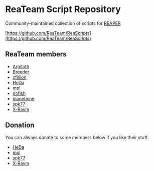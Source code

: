 # ReaTeam Script Repository

Community-maintained collection of scripts for [REAPER](http://reaper.fm/)

[https://github.com/ReaTeam/ReaScripts](https://github.com/ReaTeam/ReaScripts)

## ReaTeam members

- [Argitoth](http://forum.cockos.com/member.php?u=7973)
- [Breeder](http://forum.cockos.com/member.php?u=27094)
- [cfillion](http://forum.cockos.com/member.php?u=98780)
- [HeDa](http://forum.cockos.com/member.php?u=47822)
- [mpl](http://forum.cockos.com/member.php?u=70694)
- [nofish](http://forum.cockos.com/member.php?u=6870)
- [planetnine](http://forum.cockos.com/member.php?u=6549)
- [spk77](http://forum.cockos.com/member.php?u=49553)
- [X-Raym](http://forum.cockos.com/member.php?u=58284)

## Donation

You can always donate to some members below if you like their stuff:

- [HeDa](https://www.patreon.com/heda?ty=h)
- [mpl](https://www.paypal.me/donate2mpl)
- [spk77](https://www.paypal.com/cgi-bin/webscr?cmd=_donations&business=5NUK834ZGR5NU&lc=FI&item_name=SPK77%20scripts%20for%20REAPER&currency_code=EUR&bn=PP%2dDonationsBF%3abtn_donateCC_LG%2egif%3aNonHosted)
- [X-Raym](http://www.extremraym.com/en/donation/)
